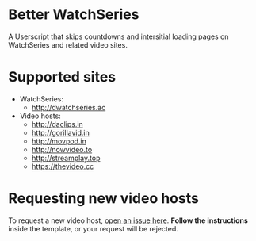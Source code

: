 # Better WatchSeries

A Userscript that skips countdowns and intersitial loading pages on WatchSeries and related video sites.

# Supported sites

- WatchSeries:
    - http://dwatchseries.ac
- Video hosts:
    - http://daclips.in
    - http://gorillavid.in
    - http://movpod.in
    - http://nowvideo.to
    - http://streamplay.top
    - https://thevideo.cc

# Requesting new video hosts

To request a new video host, [open an issue here](https://github.com/andrewjmetzger/better-watchseries/issues/new?template=host_request.md&title=[Host%20Request]%20example.com). **Follow the instructions** inside the template, or your request will be rejected.
